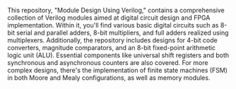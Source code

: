 This repository, "Module Design Using Verilog," contains a comprehensive collection of Verilog modules aimed at digital circuit design and FPGA implementation. Within it, you'll find various basic digital circuits such as 8-bit serial and parallel adders, 8-bit multipliers, and full adders realized using multiplexers. Additionally, the repository includes designs for 4-bit code converters, magnitude comparators, and an 8-bit fixed-point arithmetic logic unit (ALU). Essential components like universal shift registers and both synchronous and asynchronous counters are also covered. For more complex designs, there's the implementation of finite state machines (FSM) in both Moore and Mealy configurations, as well as memory modules.
